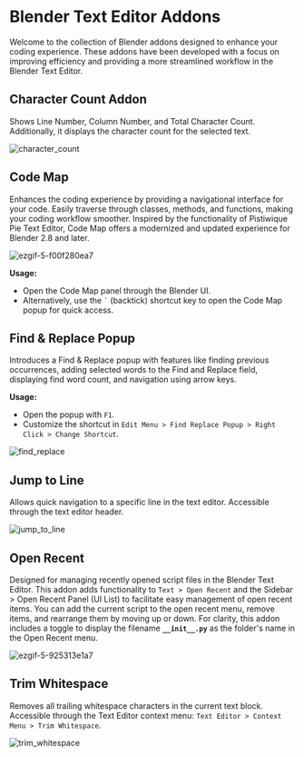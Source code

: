 # Blender Text Editor Addons

Welcome to the collection of Blender addons designed to enhance your coding experience. These addons have been developed with a focus on improving efficiency and providing a more streamlined workflow in the Blender Text Editor.

## Character Count Addon

Shows Line Number, Column Number, and Total Character Count. Additionally, it displays the character count for the selected text.

![character_count](https://github.com/user-attachments/assets/098a8e47-0bad-4bba-af52-615b61067045)

## Code Map

Enhances the coding experience by providing a navigational interface for your code. Easily traverse through classes, methods, and functions, making your coding workflow smoother. Inspired by the functionality of Pistiwique Pie Text Editor, Code Map offers a modernized and updated experience for Blender 2.8 and later.

![ezgif-5-f00f280ea7](https://github.com/user-attachments/assets/82fc82c1-f45b-4fe0-8a67-a45375009603)

**Usage:**
- Open the Code Map panel through the Blender UI.
- Alternatively, use the `` ` `` (backtick) shortcut key to open the Code Map popup for quick access.

## Find & Replace Popup

Introduces a Find & Replace popup with features like finding previous occurrences, adding selected words to the Find and Replace field, displaying find word count, and navigation using arrow keys.

**Usage:**
- Open the popup with `F1`.
- Customize the shortcut in `Edit Menu > Find Replace Popup > Right Click > Change Shortcut`.

![find_replace](https://github.com/user-attachments/assets/5379c789-2b25-4362-b737-912b6713afe9)

## Jump to Line

Allows quick navigation to a specific line in the text editor. Accessible through the text editor header.

![jump_to_line](https://github.com/user-attachments/assets/b1c1d20e-d40f-498b-ad0d-3b6cd2455103)

## Open Recent

Designed for managing recently opened script files in the Blender Text Editor. This addon adds functionality to `Text > Open Recent` and the Sidebar > Open Recent Panel (UI List) to facilitate easy management of open recent items. You can add the current script to the open recent menu, remove items, and rearrange them by moving up or down. For clarity, this addon includes a toggle to display the filename **`__init__.py`** as the folder's name in the Open Recent menu.

![ezgif-5-925313e1a7](https://github.com/user-attachments/assets/d9ae4324-6392-4ff2-80e4-57ee73cd97fe)


## Trim Whitespace

Removes all trailing whitespace characters in the current text block. Accessible through the Text Editor context menu: `Text Editor > Context Menu > Trim Whitespace`.

![trim_whitespace](https://github.com/user-attachments/assets/6b38d6b4-758f-4ea4-8d47-bbd28adccb88)

